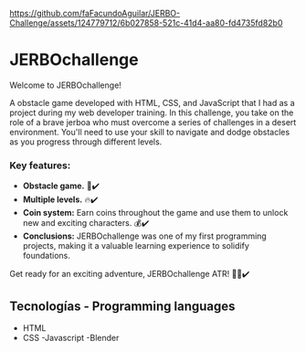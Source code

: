 https://github.com/faFacundoAguilar/JERBO-Challenge/assets/124779712/6b027858-521c-41d4-aa80-fd4735fd82b0
# JERBOchallenge
Welcome to JERBOchallenge!

A obstacle game developed with HTML, CSS, and JavaScript that I had as a project during my web developer training. In this challenge, you take on the role of a brave jerboa who must overcome a series of challenges in a desert environment. You'll need to use your skill to navigate and dodge obstacles as you progress through different levels.

### Key features:
- **Obstacle game.** 🚀✔️
- **Multiple levels.** 🔥✔️
- **Coin system:** Earn coins throughout the game and use them to unlock new and exciting characters. 💰✔️
- **Conclusions:** JERBOchallenge was one of my first programming projects, making it a valuable learning experience to solidify foundations.

Get ready for an exciting adventure, JERBOchallenge ATR! 👨‍💻✔️


## Tecnologías - Programming languages
- HTML
- CSS
-Javascript
-Blender
